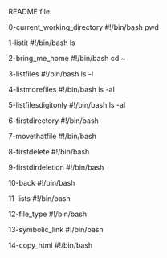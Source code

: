 README file

0-current_working_directory
#!/bin/bash
pwd

1-listit
#!/bin/bash
ls

2-bring_me_home
#!/bin/bash
cd ~

3-listfiles
#!/bin/bash
ls -l

4-listmorefiles
#!/bin/bash
ls -al

5-listfilesdigitonly
#!/bin/bash
ls -al

6-firstdirectory
#!/bin/bash

7-movethatfile
#!/bin/bash

8-firstdelete
#!/bin/bash

9-firstdirdeletion
#!/bin/bash

10-back
#!/bin/bash

11-lists
#!/bin/bash

12-file_type
#!/bin/bash

13-symbolic_link
#!/bin/bash

14-copy_html
#!/bin/bash

